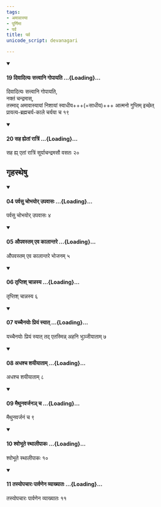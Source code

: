 ```yaml
---
tags:
- अमावास्या
- पूर्णिमा
- पर्व
title: पर्व
unicode_script: devanagari

---
```

<div class="js_include" newlevelforh1="4" unfilled url="/vedAH_yajuH/taittirIyam/sUtram/ApastambaH/dharma-sUtram/vishvAsa-prastutiH/1/11/31/19_divAdityaH_sattvAni_gopAyati.md">
<details open><summary><h4>19 दिवादित्यः सत्त्वानि गोपायति ...{Loading}...</h4></summary>

दिवादित्यः सत्त्वानि गोपायति,  
नक्तं चन्द्रमास्,  
तस्माद् अमावास्यायां निशायां स्वाधीय+++(=साधीय)+++ आत्मनो गुप्तिम् इच्छेत्  
प्रायत्य-ब्रह्मचर्य-काले चर्यया च १९
</details>
</div>
<div class="js_include" newlevelforh1="4" unfilled url="/vedAH_yajuH/taittirIyam/sUtram/ApastambaH/dharma-sUtram/vishvAsa-prastutiH/1/11/31/20_saha_hyetAM_rAtriM.md">
<details open><summary><h4>20 सह ह्येतां रात्रिं ...{Loading}...</h4></summary>

सह ह्य् एतां रात्रिं सूर्याचन्द्रमसौ वसतः २०
</details>
</div>
  

## गृहस्थेषु
<div class="js_include" newlevelforh1="4" unfilled url="/vedAH_yajuH/taittirIyam/sUtram/ApastambaH/dharma-sUtram/vishvAsa-prastutiH/2/01/01/04_parvasu_chobhayor_upavAsaH.md">
<details open><summary><h4>04 पर्वसु चोभयोर् उपवासः ...{Loading}...</h4></summary>

पर्वसु चोभयोर् उपवासः ४
</details>
</div>
<div class="js_include" newlevelforh1="4" unfilled url="/vedAH_yajuH/taittirIyam/sUtram/ApastambaH/dharma-sUtram/vishvAsa-prastutiH/2/01/01/05_aupavastam_eva_kAlAntare.md">
<details open><summary><h4>05 औपवस्तम् एव कालान्तरे ...{Loading}...</h4></summary>

औपवस्तम् एव कालान्तरे भोजनम् ५
</details>
</div>
<div class="js_include" newlevelforh1="4" unfilled url="/vedAH_yajuH/taittirIyam/sUtram/ApastambaH/dharma-sUtram/vishvAsa-prastutiH/2/01/01/06_tRptish_chAnnasya.md">
<details open><summary><h4>06 तृप्तिश् चान्नस्य ...{Loading}...</h4></summary>

तृप्तिश् चान्नस्य ६
</details>
</div>
<div class="js_include" newlevelforh1="4" unfilled url="/vedAH_yajuH/taittirIyam/sUtram/ApastambaH/dharma-sUtram/vishvAsa-prastutiH/2/01/01/07_yachchainayoH_priyaM_syAt.md">
<details open><summary><h4>07 यच्चैनयोः प्रियं स्यात् ...{Loading}...</h4></summary>

यच्चैनयोः प्रियं स्यात् तद् एतस्मिन्न् अहनि भुञ्जीयाताम् ७
</details>
</div>
<div class="js_include" newlevelforh1="4" unfilled url="/vedAH_yajuH/taittirIyam/sUtram/ApastambaH/dharma-sUtram/vishvAsa-prastutiH/2/01/01/08_adhashcha_shayIyAtAm.md">
<details open><summary><h4>08 अधश्च शयीयाताम् ...{Loading}...</h4></summary>

अधश्च शयीयाताम् ८
</details>
</div>
<div class="js_include" newlevelforh1="4" unfilled url="/vedAH_yajuH/taittirIyam/sUtram/ApastambaH/dharma-sUtram/vishvAsa-prastutiH/2/01/01/09_maithunavarjana~n_cha.md">
<details open><summary><h4>09 मैथुनवर्जनञ् च ...{Loading}...</h4></summary>

मैथुनवर्जनं च ९
</details>
</div>
<div class="js_include" newlevelforh1="4" unfilled url="/vedAH_yajuH/taittirIyam/sUtram/ApastambaH/dharma-sUtram/vishvAsa-prastutiH/2/01/01/10_shvobhUte_sthAlIpAkaH.md">
<details open><summary><h4>10 श्वोभूते स्थालीपाकः ...{Loading}...</h4></summary>

श्वोभूते स्थालीपाकः १०
</details>
</div>
<div class="js_include" newlevelforh1="4" unfilled url="/vedAH_yajuH/taittirIyam/sUtram/ApastambaH/dharma-sUtram/vishvAsa-prastutiH/2/01/01/11_tasyopachAraH_pArvaNena_vyAkhyAtaH.md">
<details open><summary><h4>11 तस्योपचारः पार्वणेन व्याख्यातः ...{Loading}...</h4></summary>

तस्योपचारः पार्वणेन व्याख्यातः ११
</details>
</div>